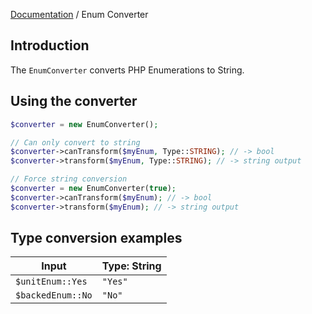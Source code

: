 [Documentation](../../README.md) / Enum Converter

## Introduction

The `EnumConverter` converts PHP Enumerations to String.

## Using the converter

```php
$converter = new EnumConverter();

// Can only convert to string
$converter->canTransform($myEnum, Type::STRING); // -> bool
$converter->transform($myEnum, Type::STRING); // -> string output

// Force string conversion
$converter = new EnumConverter(true);
$converter->canTransform($myEnum); // -> bool
$converter->transform($myEnum); // -> string output
```

## Type conversion examples

| Input | Type: String |
|-|-|
| `$unitEnum::Yes` |  `"Yes"` |
| `$backedEnum::No` |  `"No"` |
